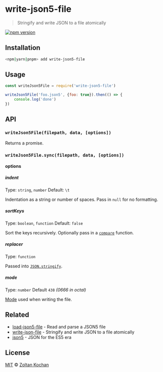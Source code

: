 # write-json5-file

> Stringify and write JSON to a file atomically

<!--@shields('npm')-->
[![npm version](https://img.shields.io/npm/v/write-json5-file.svg)](https://www.npmjs.com/package/write-json5-file)
<!--/@-->

## Installation

```sh
<npm|yarn|pnpm> add write-json5-file
```

## Usage

```js
const writeJson5File = require('write-json5-file')

writeJson5File('foo.json5', {foo: true}).then(() => {
	console.log('done')
})
```

## API

### `writeJson5File(filepath, data, [options])`

Returns a promise.

### `writeJson5File.sync(filepath, data, [options])`

#### options

##### indent

Type: `string`, `number`
Default: `\t`

Indentation as a string or number of spaces.
Pass in `null` for no formatting.

##### sortKeys

Type: `boolean`, `function`
Default: `false`

Sort the keys recursively.
Optionally pass in a [`compare`](https://developer.mozilla.org/en-US/docs/Web/JavaScript/Reference/Global_Objects/Array/sort) function.

##### replacer

Type: `function`

Passed into [`JSON.stringify`](https://developer.mozilla.org/en-US/docs/Web/JavaScript/Reference/Global_Objects/JSON/stringify#The_replacer_parameter).

##### mode

Type: `number`
Default `438` _(0666 in octal)_

[Mode](https://en.wikipedia.org/wiki/File_system_permissions#Numeric_notation) used when writing the file.

## Related

- [load-json5-file](../read-json5-file) - Read and parse a JSON5 file
- [write-json-file](https://github.com/sindresorhus/write-json-file) - Stringify and write JSON to a file atomically
- [json5](https://github.com/json5/json5) - JSON for the ES5 era

## License

[MIT](./LICENSE) © [Zoltan Kochan](https://www.kochan.io)
